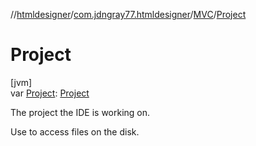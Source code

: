 //[htmldesigner](../../../index.md)/[com.jdngray77.htmldesigner](../index.md)/[MVC](index.md)/[Project](-project.md)

# Project

[jvm]\
var [Project](-project.md): [Project](../../com.jdngray77.htmldesigner.backend.data/-project/index.md)

The project the IDE is working on.

Use to access files on the disk.
